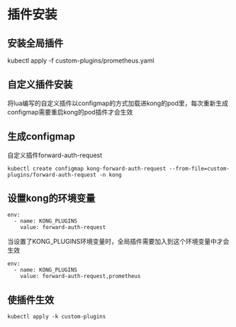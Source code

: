 # 插件安装

## 安装全局插件
kubectl apply -f custom-plugins/prometheus.yaml

## 自定义插件安装
将lua编写的自定义插件以configmap的方式加载进kong的pod里，每次重新生成configmap需要重启kong的pod插件才会生效

## 生成configmap
自定义插件forward-auth-request
```
kubectl create configmap kong-forward-auth-request --from-file=custom-plugins/forward-auth-request -n kong
```
## 设置kong的环境变量
```
env:
  - name: KONG_PLUGINS
    value: forward-auth-request
```
当设置了KONG_PLUGINS环境变量时，全局插件需要加入到这个环境变量中才会生效
```
env:
  - name: KONG_PLUGINS
    value: forward-auth-request,prometheus
```
## 使插件生效
```
kubectl apply -k custom-plugins
```
